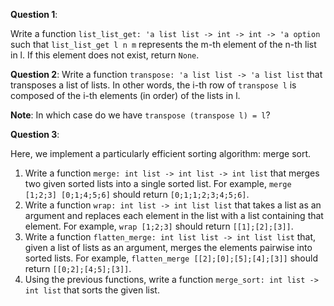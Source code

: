 **Question 1**:

Write a function `list_list_get: 'a list list -> int -> int -> 'a option` such that `list_list_get l n m` represents the m-th element of the n-th list in l. If this element does not exist, return `None`.

**Question 2**:
Write a function `transpose: 'a list list -> 'a list list` that transposes a list of lists. In other words, the i-th row of `transpose l` is composed of the i-th elements (in order) of the lists in l.

**Note**:
In which case do we have `transpose (transpose l) = l`?

**Question 3**:

Here, we implement a particularly efficient sorting algorithm: merge sort.

1. Write a function `merge: int list -> int list -> int list` that merges two given sorted lists into a single sorted list.
   For example, `merge [1;2;3] [0;1;4;5;6]` should return `[0;1;1;2;3;4;5;6]`.
2. Write a function `wrap: int list -> int list list` that takes a list as an argument and replaces each element in the list with a list containing that element.
   For example, `wrap [1;2;3]` should return `[[1];[2];[3]]`.
3. Write a function `flatten_merge: int list list -> int list list` that, given a list of lists as an argument, merges the elements pairwise into sorted lists.
   For example, `flatten_merge [[2];[0];[5];[4];[3]]` should return `[[0;2];[4;5];[3]]`.
4. Using the previous functions, write a function `merge_sort: int list -> int list` that sorts the given list.
